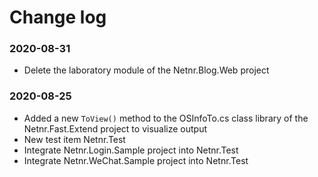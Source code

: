 # Change log

### 2020-08-31
- Delete the laboratory module of the Netnr.Blog.Web project

### 2020-08-25
- Added a new `ToView()` method to the OSInfoTo.cs class library of the Netnr.Fast.Extend project to visualize output
- New test item Netnr.Test
- Integrate Netnr.Login.Sample project into Netnr.Test
- Integrate Netnr.WeChat.Sample project into Netnr.Test